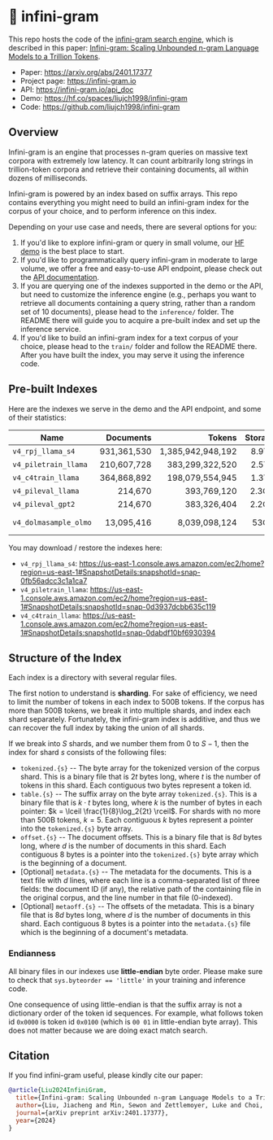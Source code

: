 # 📖 infini-gram

This repo hosts the code of the [infini-gram search engine](https://infini-gram.io/), which is described in this paper: [Infini-gram: Scaling Unbounded n-gram Language Models to a Trillion Tokens](https://arxiv.org/abs/2401.17377).

* Paper: <https://arxiv.org/abs/2401.17377>
* Project page: <https://infini-gram.io>
* API: <https://infini-gram.io/api_doc>
* Demo: <https://hf.co/spaces/liujch1998/infini-gram>
* Code: <https://github.com/liujch1998/infini-gram>

## Overview

Infini-gram is an engine that processes n-gram queries on massive text corpora with extremely low latency.
It can count arbitrarily long strings in trillion-token corpora and retrieve their containing documents, all within dozens of milliseconds.

Infini-gram is powered by an index based on suffix arrays.
This repo contains everything you might need to build an infini-gram index for the corpus of your choice, and to perform inference on this index.

Depending on your use case and needs, there are several options for you:
1. If you'd like to explore infini-gram or query in small volume, our [HF demo](https://hf.co/spaces/liujch1998/infini-gram) is the best place to start.
2. If you'd like to programmatically query infini-gram in moderate to large volume, we offer a free and easy-to-use API endpoint, please check out the [API documentation](https://infini-gram.io/api_doc).
3. If you are querying one of the indexes supported in the demo or the API, but need to customize the inference engine (e.g., perhaps you want to retrieve all documents containing a query string, rather than a random set of 10 documents), please head to the `inference/` folder. The README there will guide you to acquire a pre-built index and set up the inference service.
4. If you'd like to build an infini-gram index for a text corpus of your choice, please head to the `train/` folder and follow the README there. After you have built the index, you may serve it using the inference code.

## Pre-built Indexes

Here are the indexes we serve in the demo and the API endpoint, and some of their statistics:

| Name | Documents | Tokens | Storage | Corpus | Tokenizer |
| --- | ---: | ---: | ---: | --- | --- |
| `v4_rpj_llama_s4` | 931,361,530 | 1,385,942,948,192 | 8.9TiB | RedPajama | Llama-2 |
| `v4_piletrain_llama` | 210,607,728 | 383,299,322,520 | 2.5TiB | Pile-train | Llama-2 |
| `v4_c4train_llama` | 364,868,892 | 198,079,554,945 | 1.3TiB | C4-train | Llama-2 |
| `v4_pileval_llama` | 214,670 | 393,769,120 | 2.3GiB | Pile-val | Llama-2 |
| `v4_pileval_gpt2` | 214,670 | 383,326,404 | 2.2GiB | Pile-val | GPT-2 |
| `v4_dolmasample_olmo` | 13,095,416 | 8,039,098,124 | 53GiB | Dolma-sample | OLMo |

You may download / restore the indexes here:
* `v4_rpj_llama_s4`: <https://us-east-1.console.aws.amazon.com/ec2/home?region=us-east-1#SnapshotDetails:snapshotId=snap-0fb56adcc3c1a1ca7>
* `v4_piletrain_llama`: <https://us-east-1.console.aws.amazon.com/ec2/home?region=us-east-1#SnapshotDetails:snapshotId=snap-0d3937dcbb635c119>
* `v4_c4train_llama`: <https://us-east-1.console.aws.amazon.com/ec2/home?region=us-east-1#SnapshotDetails:snapshotId=snap-0dabdf10bf6930394>

## Structure of the Index

Each index is a directory with several regular files.

The first notion to understand is **sharding**.
For sake of efficiency, we need to limit the number of tokens in each index to 500B tokens.
If the corpus has more than 500B tokens, we break it into multiple shards, and index each shard separately.
Fortunately, the infini-gram index is additive, and thus we can recover the full index by taking the union of all shards.

If we break into $S$ shards, and we number them from $0$ to $S-1$, then the index for shard $s$ consists of the following files:

* `tokenized.{s}` -- The byte array for the tokenized version of the corpus shard. This is a binary file that is $2t$ bytes long, where $t$ is the number of tokens in this shard. Each contiguous two bytes represent a token id.
* `table.{s}` -- The suffix array on the byte array `tokenized.{s}`. This is a binary file that is $k \cdot t$ bytes long, where $k$ is the number of bytes in each pointer: $k = \lceil \frac{1}{8}\log_2{2t} \rceil$. For shards with no more than 500B tokens, $k = 5$. Each contiguous $k$ bytes represent a pointer into the `tokenized.{s}` byte array.
* `offset.{s}` -- The document offsets. This is a binary file that is $8d$ bytes long, where $d$ is the number of documents in this shard. Each contiguous 8 bytes is a pointer into the `tokenized.{s}` byte array which is the beginning of a document.
* [Optional] `metadata.{s}` -- The metadata for the documents. This is a text file with $d$ lines, where each line is a comma-separated list of three fields: the document ID (if any), the relative path of the containing file in the original corpus, and the line number in that file (0-indexed).
* [Optional] `metaoff.{s}` -- The offsets of the metadata. This is a binary file that is $8d$ bytes long, where $d$ is the number of documents in this shard. Each contiguous 8 bytes is a pointer into the `metadata.{s}` file which is the beginning of a document's metadata.

### Endianness

All binary files in our indexes use **little-endian** byte order.
Please make sure to check that `sys.byteorder == 'little'` in your training and inference code.

One consequence of using little-endian is that the suffix array is not a dictionary order of the token id sequences. For example, what follows token id `0x0000` is token id `0x0100` (which is `00 01` in little-endian byte array).
This does not matter because we are doing exact match search.

## Citation

If you find infini-gram useful, please kindly cite our paper:
```bibtex
@article{Liu2024InfiniGram,
  title={Infini-gram: Scaling Unbounded n-gram Language Models to a Trillion Tokens},
  author={Liu, Jiacheng and Min, Sewon and Zettlemoyer, Luke and Choi, Yejin and Hajishirzi, Hannaneh},
  journal={arXiv preprint arXiv:2401.17377},
  year={2024}
}
```

